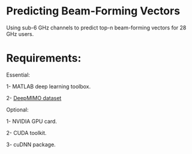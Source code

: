 # Predicting Beam-Forming Vectors
Using sub-6 GHz channels to predict top-n beam-forming vectors for 28 GHz users.

# Requirements:

Essential:

1- MATLAB deep learning toolbox.

2- [DeepMIMO dataset](http://www.deepmimo.net/?i=1)

Optional:

1- NVIDIA GPU card.

2- CUDA toolkit.

3- cuDNN package.
